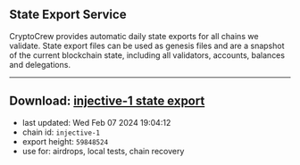 ## State Export Service
CryptoCrew provides automatic daily state exports for all chains we validate. State export files can be used as genesis files and are a snapshot of the current blockchain state, including all validators, accounts, balances and delegations.

---
**Download: [injective-1 state export](https://dl.ccvalidators.com/SERVICE/injective/injective-1_export_59848524.json)**
---

- last updated: Wed Feb 07 2024 19:04:12
- chain id: `injective-1`
- export height: `59848524`
- use for: airdrops, local tests, chain recovery
